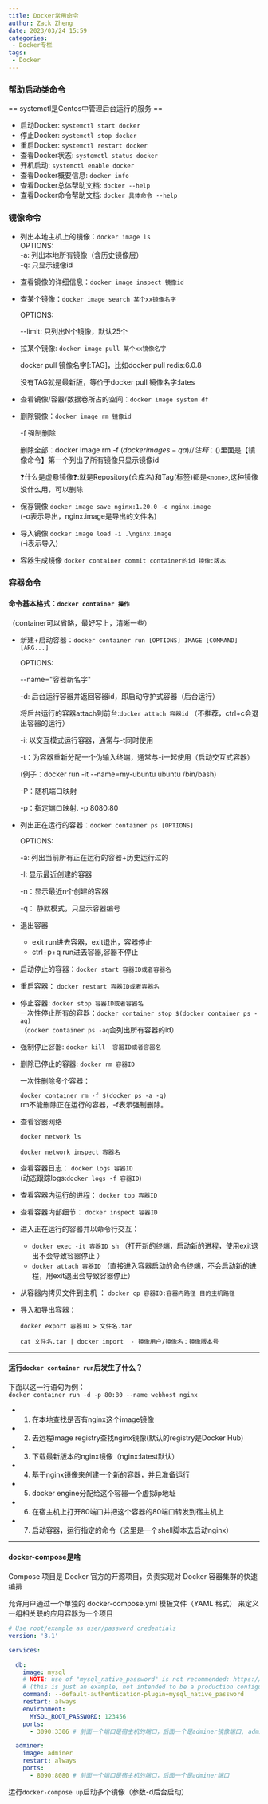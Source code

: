 ```yaml
---
title: Docker常用命令
author: Zack Zheng
date: 2023/03/24 15:59
categories:
 - Docker专栏
tags:
 - Docker
---
```


### 帮助启动类命令
== systemctl是Centos中管理后台运行的服务 ==
+ 启动Docker: `systemctl start docker`
+ 停止Docker: `systemctl stop docker`
+ 重启Docker: `systemctl restart docker`
+ 查看Docker状态: `systemctl status docker`
+ 开机启动: `systemctl enable docker`
+ 查看Docker概要信息: `docker info`
+ 查看Docker总体帮助文档: `docker --help`
+ 查看Docker命令帮助文档: `docker 具体命令 --help`


### 镜像命令

+ 列出本地主机上的镜像：`docker image ls`  
  OPTIONS:  
  -a: 列出本地所有镜像（含历史镜像层）  
  -q: 只显示镜像id  

+ 查看镜像的详细信息：`docker image inspect 镜像id`

+ 查某个镜像：`docker image search 某个xx镜像名字 `

  OPTIONS: 

  --limit: 只列出N个镜像，默认25个 

+ 拉某个镜像: `docker image pull 某个xx镜像名字`

  docker pull 镜像名字[:TAG]，比如docker pull redis:6.0.8

  没有TAG就是最新版，等价于docker pull 镜像名字:lates

+ 查看镜像/容器/数据卷所占的空间：`docker image system df`

+ 删除镜像：`docker image rm 镜像id`

  -f 强制删除

  删除全部：docker image rm -f $(docker images -qa)   // 注释：$()里面是【镜像命令】第一个列出了所有镜像只显示镜像id 

  :question:什么是虚悬镜像:question::就是Repository(仓库名)和Tag(标签)都是`<none>`,这种镜像没什么用，可以删除

+ 保存镜像
  `docker image save nginx:1.20.0 -o nginx.image`      
  (-o表示导出，nginx.image是导出的文件名)

+ 导入镜像
  `docker image load -i .\nginx.image`    
  (-i表示导入)  

+ 容器生成镜像
`docker container commit container的id 镜像:版本`


### 容器命令

#### 命令基本格式：`docker container 操作`     
（container可以省略，最好写上，清晰一些）   

+ 新建+启动容器：`docker container run [OPTIONS] IMAGE [COMMAND] [ARG...]`

  OPTIONS: 

  --name="容器新名字"

  -d: 后台运行容器并返回容器id，即启动守护式容器（后台运行）  

  将后台运行的容器attach到前台:`docker attach 容器id`   （不推荐，ctrl+c会退出容器的运行）

  -i:  以交互模式运行容器，通常与-t同时使用

  -t：为容器重新分配一个伪输入终端，通常与-i一起使用（启动交互式容器）

  (例子：docker run -it --name=my-ubuntu ubuntu /bin/bash)

  -P：随机端口映射

  -p：指定端口映射.  -p 8080:80

+ 列出正在运行的容器：`docker container ps [OPTIONS]`

  OPTIONS: 

  -a:  列出当前所有正在运行的容器+历史运行过的

  -l:  显示最近创建的容器

  -n：显示最近n个创建的容器

  -q： 静默模式，只显示容器编号 
  

+ 退出容器

  + exit   run进去容器，exit退出，容器停止
  + ctrl+p+q     run进去容器,容器不停止

+ 启动停止的容器：`docker start 容器ID或者容器名 `

+ 重启容器： `docker restart 容器ID或者容器名`

+ 停止容器: `docker stop 容器ID或者容器名`    
一次性停止所有的容器：`docker container stop $(docker container ps -aq)`    
（`docker container ps -aq`会列出所有容器的id）    

+ 强制停止容器: `docker kill  容器ID或者容器名`

+ 删除已停止的容器:  `docker rm 容器ID`

  一次性删除多个容器：

  `docker container rm -f $(docker ps -a -q)`   
  rm不能删除正在运行的容器，-f表示强制删除。   

+ 查看容器网络

  `docker network ls`

  `docker network inspect 容器名`

+ 查看容器日志： `docker logs 容器ID `   
  (动态跟踪logs:`docker logs -f 容器ID`)

+ 查看容器内运行的进程： `docker top 容器ID `

+ 查看容器内部细节： `docker inspect 容器ID  ` 

+ 进入正在运行的容器并以命令行交互： 

  + `docker exec -it 容器ID sh`   （打开新的终端，启动新的进程，使用exit退出不会导致容器停止  ）
  + `docker attach 容器ID`   （直接进入容器启动的命令终端，不会启动新的进程，用exit退出会导致容器停止）

+  从容器内拷贝文件到主机 ： `docker cp 容器ID:容器内路径 目的主机路径`

+ 导入和导出容器：  

  `docker export 容器ID > 文件名.tar`

  `cat 文件名.tar | docker import  - 镜像用户/镜像名：镜像版本号 `


---------------------------------------------------------------
#### 运行`docker container run`后发生了什么？

下面以这一行语句为例：   
`docker container run -d -p 80:80 --name webhost nginx`    

+ 1. 在本地查找是否有nginx这个image镜像     
+ 2. 去远程image registry查找nginx镜像(默认的registry是Docker Hub)     
+ 3. 下载最新版本的nginx镜像（nginx:latest默认）   
+ 4. 基于nginx镜像来创建一个新的容器，并且准备运行    
+ 5. docker engine分配给这个容器一个虚拟ip地址    
+ 6. 在宿主机上打开80端口并把这个容器的80端口转发到宿主机上   
+ 7. 启动容器，运行指定的命令（这里是一个shell脚本去启动nginx）      


---------------------------------------------------------------

#### docker-compose是啥

Compose 项⽬是 Docker 官⽅的开源项⽬，负责实现对 Docker 容器集群的快速编排

允许⽤户通过⼀个单独的 docker-compose.yml 模板⽂件（YAML 格式）
来定义⼀组相关联的应⽤容器为⼀个项⽬

```yaml
# Use root/example as user/password credentials
version: '3.1'

services:

  db:
    image: mysql
    # NOTE: use of "mysql_native_password" is not recommended: https://dev.mysql.com/doc/refman/8.0/en/upgrading-from-previous-series.html#upgrade-caching-sha2-password
    # (this is just an example, not intended to be a production configuration)
    command: --default-authentication-plugin=mysql_native_password
    restart: always
    environment:
      MYSQL_ROOT_PASSWORD: 123456
    ports:
      - 3090:3306 # 前面一个端口是宿主机的端口，后面一个是adminer镜像端口, adminer是一个mysql管理客户端

  adminer:
    image: adminer
    restart: always
    ports:
      - 8090:8080 # 前面一个端口是宿主机的端口，后面一个是adminer端口
```



运行`docker-compose up`启动多个镜像（参数-d后台启动）
